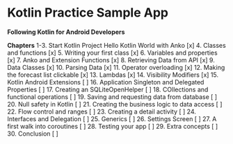 # Kotlin Practice Sample App

**Following Kotlin for Android Developers**

**Chapters**
1-3. Start Kotlin Project Hello Kotlin World with Anko [x]
4. Classes and functions [x]
5. Writing your first class [x]
6. Variables and properties [x]
7. Anko and Extension Functions [x]
8. Retrieving Data from API [x]
9. Data Classes [x]
10. Parsing Data [x]
11. Operator overloading [x]
12. Making the forecast list clickable [x]
13. Lambdas [x]
14. Visibility Modifiers [x]
15. Kotlin Android Extensions [ ]
16. Application Singleton and Delegated Properties [ ]
17. Creating an SQLiteOpenHelper [ ]
18. COllections and functional operations [ ]
19. Saving and requesting data from database [ ]
20. Null safety in Kotlin [ ]
21. Creating the business logic to data access [ ]
22. Flow control and ranges [ ]
23. Creating a detail activity [ ]
24. Interfaces and Delegation [ ]
25. Generics [ ]
26. Settings Screen [ ]
27. A first walk into coroutines [ ]
28. Testing your app [ ]
29. Extra concepts [ ]
30. Conclusion [ ]
